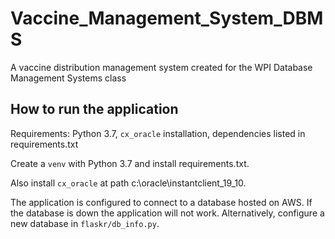 # Vaccine_Management_System_DBMS
A vaccine distribution management system created for the WPI Database Management Systems class

## How to run the application

Requirements: Python 3.7, `cx_oracle` installation, dependencies listed in requirements.txt

Create a `venv` with Python 3.7 and install requirements.txt.

Also install `cx_oracle` at path c:\oracle\instantclient_19_10.

The application is configured to connect to a database hosted on AWS. If the database is down the application will not work. Alternatively, configure a new database in `flaskr/db_info.py`.

